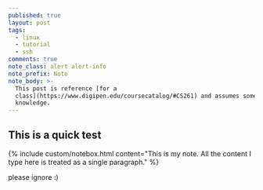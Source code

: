 ```yaml
---
published: true
layout: post
tags:
  - linux
  - tutorial
  - ssh
comments: true
note_class: alert alert-info
note_prefix: Note
note_body: >-
  This post is reference [for a
  class](https://www.digipen.edu/coursecatalog/#CS261) and assumes some prior
  knowledge.
---
```

## This is a quick test

{% include custom/notebox.html content="This is my note. All the content I type here is treated as a single paragraph." %}


please ignore :)
